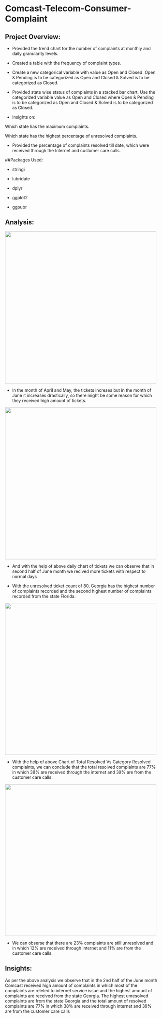 # Comcast-Telecom-Consumer-Complaint

## Project Overview:

- Provided the trend chart for the number of complaints at monthly and daily granularity levels.

- Created a table with the frequency of complaint types.

- Create a new categorical variable with value as Open and Closed. Open & Pending is to be categorized as Open and Closed & Solved is to be categorized as Closed.

- Provided state wise status of complaints in a stacked bar chart. Use the categorized variable value as Open and Closed where Open & Pending is to be categorized as Open and Closed & Solved is to be categorized as Closed.

- Insights on:

Which state has the maximum complaints.

Which state has the highest percentage of unresolved complaints.

- Provided the percentage of complaints resolved till date, which were received through the Internet and customer care calls.

##Packages Used:
- stringi

- lubridate

- dplyr

- ggplot2

 - ggpubr
 
## Analysis:

<img src='Rplot.com.jpg' width='500' height='500'>

- In the month of April and May, the tickets  increses but in the month of June it increases drastically, so there might be some reason for which they received high amount of tickets.

<img src='Rplot_com1.jpg' width='500' height='500'>

- And with the help of above daily chart of tickets we can observe that in second half of June month we recived more tickets with respect to normal days

- With the unresolved  ticket count of 80, Georgia has the highest number of complaints recorded and the second highest number of complaints recorded from the state Florida.


<img src='Rplot_com2.jpg' width='500' height='500'>

- With the help of above Chart of Total Resolved Vs Category Resolved complaints, we can conclude that the total resolved complaints are 77% in which 38% are received through the internet and 39% are from the customer care calls.

<img src='Rplot_com3.jpg' width='500' height='500'>

- We can obserse that there are 23% complaints are still unresolved and in which 12% are received through internet and 11% are from the customer care calls.

## Insights:

As per the above analysis we observe that in the 2nd half of the June month Comcast received high amount of complaints in which most of the complaints are releted to 
internet service issue and the highest amount of complaints are received from the state Georgia. The highest unresolved complaints are from the state Georgia and the total
 amount of resolved complaints are 77% in which 38% are received through internet and 39% are from the customer care calls


